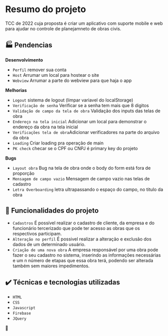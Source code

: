# Resumo do projeto
TCC de 2022 cuja proposta é criar um aplicativo com suporte mobile e web para ajudar no controle de planejamneto de obras civis.

## :factory: Pendencias
**Desenvolvimento**
- `Perfil` remover sua conta
- `Host` Arrumar um local para hostear o site
- `Webview` Arrumar a parte do webview para que haja o app

**Melhorias**
- `Logout` sistema de logout (limpar variavel do localStorage)
- `Verificação de senha` Verificar se a senha tem mais que 8 digitos
- `Validação de campo da tela de obra` Validação dos inputs das telas de obra
- `Endereço na tela inicial` Adicionar um local para demonstrar o endereço da obra na tela inicial
- `Verificações tela de obra`Adicionar verificadores na parte do arquivo da obra
- `Loading` Criar loading pra operação de main
- `PK check` checar se o CPF ou CNPJ é primary key do projeto

**Bugs**
- `Layout obra` Bug na tela de obra onde o body do form está fora de proporção
- `Mensagem de campo vazio` Mensagem de campo vazio nas telas de cadastro
- `Letra Overboarding` letra ultrapassando o espaço do campo, no titulo da obra

## 🔨 Funcionalidades do projeto

- `Cadastros` É possível realizar o cadastro de cliente, da empresa e do funcionário tercerizado que pode ter acesso as obras que os respectivos participam.
- `Alteração no perfil` É possivel realizar a alteração e exclusão dos dados de um determinado usuário.
- `Criação de uma nova obra` A empresa responsável por uma obra pode fazer o seu cadastro no sistema, inserindo as informações necessárias e um n número de etapas que essa obra terá, podendo ser alterada também sem maiores impedimentos.

## ✔️ Técnicas e tecnologias utilizadas

- ``HTML``
- ``CSS``
- ``Javascript``
- ``Firebase``
- ``JQuery``

:hamster:
